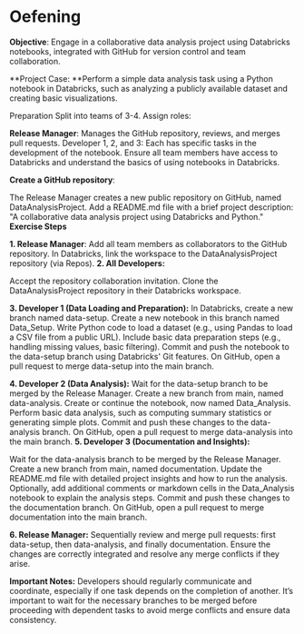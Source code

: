 # Oefening

**Objective**: Engage in a collaborative data analysis project using Databricks notebooks, integrated with GitHub for version control and team collaboration.

**Project Case:
**Perform a simple data analysis task using a Python notebook in Databricks, such as analyzing a publicly available dataset and creating basic visualizations.

Preparation
Split into teams of 3-4. Assign roles:

**Release Manager**: 
Manages the GitHub repository, reviews, and merges pull requests.
Developer 1, 2, and 3: Each has specific tasks in the development of the notebook.
Ensure all team members have access to Databricks and understand the basics of using notebooks in Databricks.

**Create a GitHub repository**:

The Release Manager creates a new public repository on GitHub, named DataAnalysisProject.
Add a README.md file with a brief project description: "A collaborative data analysis project using Databricks and Python."
**Exercise Steps**

**1. Release Manager**:
Add all team members as collaborators to the GitHub repository.
In Databricks, link the workspace to the DataAnalysisProject repository (via Repos).
**2. All Developers:**

Accept the repository collaboration invitation.
Clone the DataAnalysisProject repository in their Databricks workspace.

**3. Developer 1 (Data Loading and Preparation):**
In Databricks, create a new branch named data-setup.
Create a new notebook in this branch named Data_Setup.
Write Python code to load a dataset (e.g., using Pandas to load a CSV file from a public URL).
Include basic data preparation steps (e.g., handling missing values, basic filtering).
Commit and push the notebook to the data-setup branch using Databricks' Git features.
On GitHub, open a pull request to merge data-setup into the main branch.

**4. Developer 2 (Data Analysis):**
Wait for the data-setup branch to be merged by the Release Manager.
Create a new branch from main, named data-analysis.
Create or continue the notebook, now named Data_Analysis.
Perform basic data analysis, such as computing summary statistics or generating simple plots.
Commit and push these changes to the data-analysis branch.
On GitHub, open a pull request to merge data-analysis into the main branch.
**5. Developer 3 (Documentation and Insights):**

Wait for the data-analysis branch to be merged by the Release Manager.
Create a new branch from main, named documentation.
Update the README.md file with detailed project insights and how to run the analysis.
Optionally, add additional comments or markdown cells in the Data_Analysis notebook to explain the analysis steps.
Commit and push these changes to the documentation branch.
On GitHub, open a pull request to merge documentation into the main branch.

**6. Release Manager:**
Sequentially review and merge pull requests: first data-setup, then data-analysis, and finally documentation.
Ensure the changes are correctly integrated and resolve any merge conflicts if they arise.

**Important Notes:**
Developers should regularly communicate and coordinate, especially if one task depends on the completion of another.
It’s important to wait for the necessary branches to be merged before proceeding with dependent tasks to avoid merge conflicts and ensure data consistency.


